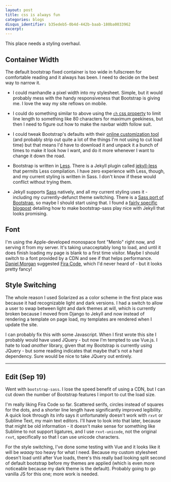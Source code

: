 ```yaml
---
layout: post
title: css is always fun
categories: blogs
disqus_identifier: b35edeb5-0b4d-442b-baab-180ba0033962
excerpt:
---
```


This place needs a styling overhaul.

## Container Width

The default bootstrap fixed container is too wide in fullscreen for comfortable reading and it always has been. I need to decide on the best way to narrow it.

- I could manhandle a pixel width into my stylesheet.  Simple, but it would probably mess with the handy responsiveness that Bootstrap is giving me.  I love the way my site reflows on mobile.

- I could do something similar to above using the [`ch` css property](https://css-tricks.com/the-lengths-of-css/#article-header-id-11) to limit line length to something like 80 characters for maximum geekiness, but then I need to figure out how to make the navbar width follow suit.

- I could tweak Bootstrap's defaults with their [online customization tool](https://getbootstrap.com/customize) (and probably strip out quite a lot of the things I'm not using to cut load time) but that means I'd have to download it and unpack it a bunch of times to make it look how I want, and do it more whenever I want to change it down the road.

- Bootstrap is written in [Less](http://lesscss.org/).  There is a Jekyll plugin called [jekyll-less](https://rubygems.org/gems/jekyll-less) that permits Less compilation.  I have zero experience with Less, though, and my current styling is written in Sass.  I don't know if these would conflict without trying them.

- Jekyll supports [Sass](http://sass-lang.com/) natively, and all my current styling uses it - including my currently-defunct theme switching.  There is a [Sass port of Bootstrap](https://github.com/twbs/bootstrap-sass/tags), so maybe I should start using that.  I found a [fairly specific blogpost](http://veithen.github.io/2015/03/26/jekyll-bootstrap.html) detailing how to make bootstrap-sass play nice with Jekyll that looks promising.

## Font

I'm using the Apple-developed monospace font "Menlo" right now, and serving it from my server.  It's taking unacceptably long to load, and until it does finish loading my page is blank to a first time visitor.  Maybe I should switch to a font provided by a CDN and see if that helps performance.  [Daniel Morgan](http://danielmorgan.co.uk/) suggested [Fira Code](https://github.com/tonsky/FiraCode), which I'd never heard of - but it looks pretty fancy!

## Style Switching

The whole reason I used Solarized as a color scheme in the first place was because it had recognizable light and dark versions.  I had a switch to allow a user to swap between light and dark themes at will, which is currently broken because I moved from Django to Jekyll and now instead of rendering a template on page load, my templates are rendered when I update the site.

I can probably fix this with some Javascript.  When I first wrote this site I probably would have used JQuery - but now I'm tempted to use Vue.js.  I hate to load _another_ library, given that my Bootstrap is currently using JQuery - but some reading indicates that maybe that's not a hard dependency.  Sure would be nice to take JQuery out entirely.

- - -

## Edit (Sep 19)

Went with `bootstrap-sass`.  I lose the speed benefit of using a CDN, but I can cut down the number of Bootstrap features I import to cut the load size.

I'm really liking Fira Code so far.  Scattered serifs, circles instead of squares for the dots, and a shorter line length have significantly improved legibility.  A quick look through its info says it unfortunately doesn't work with `rxvt` or Sublime Text, my main text editors.  I'll have to look into that later, because that might be old information - it doesn't make sense for something like Sublime to not support ligatures, and I use `rxvt-unicode`, not the original `rxvt`, specifically so that I can use unicode characters.

For the style switching, I've done some testing with Vue and it looks like it will be _waaay_ too heavy for what I need.  Because my custom stylesheet doesn't load until after Vue loads, there's this really bad looking split second of default bootstrap before my themes are applied (which is even more noticeable because my dark theme is the default).  Probably going to go vanilla JS for this one; more work is needed.